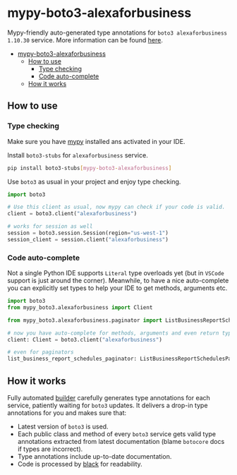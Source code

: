 # mypy-boto3-alexaforbusiness

Mypy-friendly auto-generated type annotations for `boto3 alexaforbusiness 1.10.30` service.
More information can be found [here](https://github.com/vemel/mypy_boto3).

- [mypy-boto3-alexaforbusiness](#mypy-boto3-alexaforbusiness)
  - [How to use](#how-to-use)
    - [Type checking](#type-checking)
    - [Code auto-complete](#code-auto-complete)
  - [How it works](#how-it-works)

## How to use

### Type checking

Make sure you have [mypy](https://github.com/python/mypy) installed ans activated in your IDE.

Install `boto3-stubs` for `alexaforbusiness` service.

```bash
pip install boto3-stubs[mypy-boto3-alexaforbusiness]
```

Use `boto3` as usual in your project and enjoy type checking.

```python
import boto3

# Use this client as usual, now mypy can check if your code is valid.
client = boto3.client("alexaforbusiness")

# works for session as well
session = boto3.session.Session(region="us-west-1")
session_client = session.client("alexaforbusiness")

```

### Code auto-complete

Not a single Python IDE supports `Literal` type overloads yet (but in `VSCode` support is just around the corner).
Meanwhile, to have a nice auto-complete you can explicitly set types to help your IDE to get methods, arguments etc.

```python
import boto3
from mypy_boto3.alexaforbusiness import Client

from mypy_boto3.alexaforbusiness.paginator import ListBusinessReportSchedulesPaginator

# now you have auto-complete for methods, arguments and even return types
client: Client = boto3.client("alexaforbusiness")

# even for paginators
list_business_report_schedules_paginator: ListBusinessReportSchedulesPaginator = client.get_paginator("list_business_report_schedules")
```

## How it works

Fully automated [builder](https://github.com/vemel/mypy_boto3) carefully generates
type annotations for each service, patiently waiting for `boto3` updates. It delivers
a drop-in type annotations for you and makes sure that:

- Latest version of `boto3` is used.
- Each public class and method of every `boto3` service gets valid type annotations
  extracted from latest documentation (blame `botocore` docs if types are incorrect).
- Type annotations include up-to-date documentation.
- Code is processed by [black](https://github.com/psf/black) for readability.